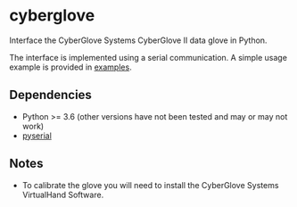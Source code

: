 # cyberglove
Interface the CyberGlove Systems CyberGlove II data glove in Python.

The interface is implemented using a serial communication. A simple usage example is provided in [examples](examples).

## Dependencies
* Python >= 3.6 (other versions have not been tested and may or may not work)
* [pyserial](https://pythonhosted.org/pyserial/) 

## Notes
* To calibrate the glove you will need to install the CyberGlove Systems VirtualHand Software.
